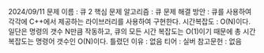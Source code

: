 2024/09/11
문제 이름 : 큐 2
핵심 문제 알고리즘 : 큐 
문제 해결 방안 : 큐를 사용하여 각각에 C++에서 제공하는 라이브러리를 사용하여 구현한다.
시간복잡도 : O(N)이다. 일단은 명령의 갯수 N만큼 작동하고, 큐의 모든 시간 복잡도는 O(1)이기 때문에 총 시간복잡도는 명령어 갯수인 O(N)이다.
틀렸던 이유 : 없음
티어 : 실버
참고문헌 : 없음